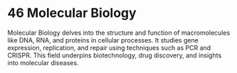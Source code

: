 # 46 **Molecular Biology**  
Molecular Biology delves into the structure and function of macromolecules like DNA, RNA, and proteins in cellular processes. It studies gene expression, replication, and repair using techniques such as PCR and CRISPR. This field underpins biotechnology, drug discovery, and insights into molecular diseases.
